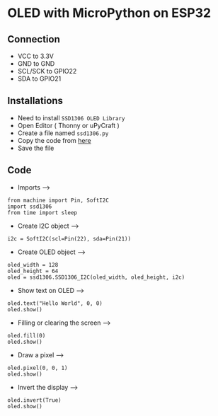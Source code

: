 # OLED with MicroPython on ESP32

## Connection
- VCC to 3.3V
- GND to GND
- SCL/SCK to GPIO22
- SDA to GPIO21


## Installations
- Need to install ```SSD1306 OLED Library```
- Open Editor ( Thonny or uPyCraft )
- Create a file named ```ssd1306.py```
- Copy the code from [here](./static/ssd1306.py)
- Save the file

## Code 
- Imports -->
```
from machine import Pin, SoftI2C
import ssd1306
from time import sleep
```
- Create I2C object -->
```
i2c = SoftI2C(scl=Pin(22), sda=Pin(21))
```
- Create OLED object -->
```
oled_width = 128
oled_height = 64
oled = ssd1306.SSD1306_I2C(oled_width, oled_height, i2c)
```

- Show text on OLED -->
```
oled.text("Hello World", 0, 0)
oled.show()
```
- Filling or clearing the screen -->
```
oled.fill(0)
oled.show()
```

- Draw a pixel -->
```
oled.pixel(0, 0, 1)
oled.show()
```

- Invert the display -->
```
oled.invert(True)
oled.show()
```


